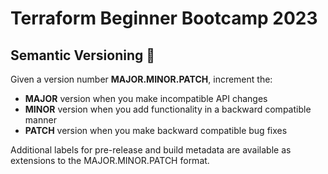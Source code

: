 # Terraform Beginner Bootcamp 2023

## Semantic Versioning :mage:

Given a version number **MAJOR.MINOR.PATCH**, increment the:

-  **MAJOR** version when you make incompatible API changes
-  **MINOR** version when you add functionality in a backward compatible manner
-  **PATCH** version when you make backward compatible bug fixes

Additional labels for pre-release and build metadata are available as extensions to the MAJOR.MINOR.PATCH format.